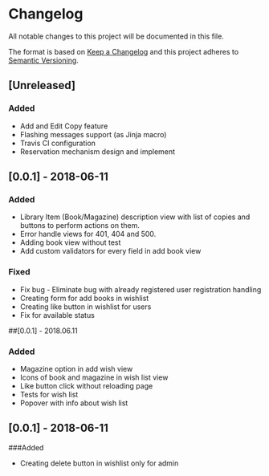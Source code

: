 # Changelog
All notable changes to this project will be documented in this file.

The format is based on [Keep a Changelog](http://keepachangelog.com/en/1.0.0/)
and this project adheres to [Semantic Versioning](http://semver.org/spec/v2.0.0.html).

## [Unreleased]
### Added
- Add and Edit Copy feature
- Flashing messages support (as Jinja macro)
- Travis CI configuration
- Reservation mechanism design and implement

## [0.0.1] - 2018-06-11
### Added
- Library Item (Book/Magazine) description view with list of copies and buttons to perform actions on them.
- Error handle views for 401, 404 and 500. 
- Adding book view without test
- Add custom validators for every field in add book view
### Fixed
- Fix bug - Eliminate bug with already registered user registration handling
- Creating form for add books in wishlist
- Creating like button in wishlist for users
- Fix for available status

##[0.0.1] - 2018.06.11
### Added
- Magazine option in add wish view
- Icons of book and magazine in wish list view
- Like button click without reloading page
- Tests for wish list
- Popover with info about wish list

## [0.0.1] - 2018-06-11
###Added
- Creating delete button in wishlist only for admin
